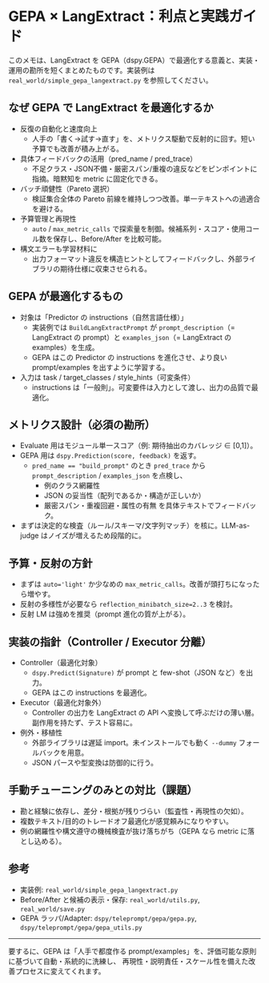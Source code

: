 # GEPA × LangExtract：利点と実践ガイド

このメモは、LangExtract を GEPA（dspy.GEPA）で最適化する意義と、実装・運用の勘所を短くまとめたものです。実装例は `real_world/simple_gepa_langextract.py` を参照してください。

## なぜ GEPA で LangExtract を最適化するか

- 反復の自動化と速度向上
  - 人手の「書く→試す→直す」を、メトリクス駆動で反射的に回す。短い予算でも改善が積み上がる。
- 具体フィードバックの活用（pred_name / pred_trace）
  - 不足クラス・JSON不備・厳密スパン/重複の違反などをピンポイントに指摘。暗黙知を metric に固定化できる。
- バッチ頑健性（Pareto 選択）
  - 検証集合全体の Pareto 前線を維持しつつ改善。単一テキストへの過適合を避ける。
- 予算管理と再現性
  - `auto` / `max_metric_calls` で探索量を制御。候補系列・スコア・使用コール数を保存し、Before/After を比較可能。
- 構文エラーも学習材料に
  - 出力フォーマット違反を構造ヒントとしてフィードバックし、外部ライブラリの期待仕様に収束させられる。

## GEPA が最適化するもの

- 対象は「Predictor の instructions（自然言語仕様）」
  - 実装例では `BuildLangExtractPrompt` が `prompt_description`（= LangExtract の prompt）と `examples_json`（= LangExtract の examples）を生成。
  - GEPA はこの Predictor の instructions を進化させ、より良い prompt/examples を出すように学習する。
- 入力は task / target_classes / style_hints（可変条件）
  - instructions は「一般則」。可変要件は入力として渡し、出力の品質で最適化。

## メトリクス設計（必須の勘所）

- Evaluate 用はモジュール単一スコア（例: 期待抽出のカバレッジ ∈ [0,1]）。
- GEPA 用は `dspy.Prediction(score, feedback)` を返す。
  - `pred_name == "build_prompt"` のとき `pred_trace` から `prompt_description` / `examples_json` を点検し、
    - 例のクラス網羅性
    - JSON の妥当性（配列であるか・構造が正しいか）
    - 厳密スパン・重複回避・属性の有無
    を具体テキストでフィードバック。
- まずは決定的な検査（ルール/スキーマ/文字列マッチ）を核に。LLM-as-judge はノイズが増えるため段階的に。

## 予算・反射の方針

- まずは `auto='light'` か少なめの `max_metric_calls`。改善が頭打ちになったら増やす。
- 反射の多様性が必要なら `reflection_minibatch_size=2..3` を検討。
- 反射 LM は強めを推奨（prompt 進化の質が上がる）。

## 実装の指針（Controller / Executor 分離）

- Controller（最適化対象）
  - `dspy.Predict(Signature)` が prompt と few-shot（JSON など）を出力。
  - GEPA はこの instructions を最適化。
- Executor（最適化対象外）
  - Controller の出力を LangExtract の API へ変換して呼ぶだけの薄い層。副作用を持たず、テスト容易に。
- 例外・移植性
  - 外部ライブラリは遅延 import。未インストールでも動く `--dummy` フォールバックを用意。
  - JSON パースや型変換は防御的に行う。

## 手動チューニングのみとの対比（課題）

- 勘と経験に依存し、差分・根拠が残りづらい（監査性・再現性の欠如）。
- 複数テキスト/目的のトレードオフ最適化が感覚頼みになりやすい。
- 例の網羅性や構文遵守の機械検査が抜け落ちがち（GEPA なら metric に落とし込める）。

## 参考

- 実装例: `real_world/simple_gepa_langextract.py`
- Before/After と候補の表示・保存: `real_world/utils.py`, `real_world/save.py`
- GEPA ラッパ/Adapter: `dspy/teleprompt/gepa/gepa.py`, `dspy/teleprompt/gepa/gepa_utils.py`

---

要するに、GEPA は「人手で都度作る prompt/examples」を、評価可能な原則に基づいて自動・系統的に洗練し、
再現性・説明責任・スケール性を備えた改善プロセスに変えてくれます。
